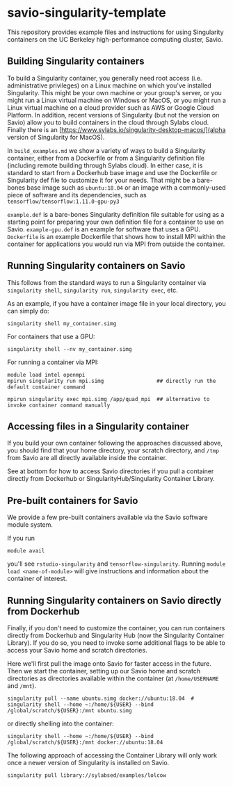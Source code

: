 # savio-singularity-template
This repository provides example files and instructions for using Singularity containers on the UC Berkeley high-performance computing cluster, Savio.

## Building Singularity containers

To build a Singularity container, you generally need root access (i.e. administrative privileges) on a Linux machine on which you've installed Singularity. This might be your own machine or your group's server, or you might run a Linux virtual machine on Windows or MacOS, or you might run a Linux virtual machine on a cloud provider such as AWS or Google Cloud Platform. In addition, recent versions of Singularity (but not the version on Savio) allow you to build containers in the cloud through Sylabs cloud. Finally there is an [https://www.sylabs.io/singularity-desktop-macos/](alpha version of Singularity for MacOS).

In `build_examples.md` we show a variety of ways to build a Singularity container, either from a Dockerfile or from a Singularity definition file (including remote building through Sylabs cloud). In either case, it is standard to start from a Dockerhub base image and use the Dockerfile or Singularity def file to customize it for your needs. That might be a bare-bones base image such as `ubuntu:18.04` or an image with a commonly-used piece of software and its dependencies, such as `tensorflow/tensorflow:1.11.0-gpu-py3`

`example.def` is a bare-bones Singularity definition file suitable for using as a starting point for preparing your own definition file for a container to use on Savio.  `example-gpu.def` is an example for software that uses a GPU. `Dockerfile` is an example Dockerfile that shows how to install MPI within the container for applications you would run via MPI from outside the container.

## Running Singularity containers on Savio

This follows from the standard ways to run a Singularity container via `singularity shell`, `singularity run`, `singularity exec`, etc.

As an example, if you have a container image file in your local directory, you can simply do:

```
singularity shell my_container.simg
```

For containers that use a GPU:

```
singularity shell --nv my_container.simg
```

For running a container via MPI:

```
module load intel openmpi
mpirun singularity run mpi.simg                 ## directly run the default container command

mpirun singularity exec mpi.simg /app/quad_mpi  ## alternative to invoke container command manually

```

## Accessing files in a Singularity container

If you build your own container following the approaches discussed above, you should find that your home directory, your scratch directory, and `/tmp` from Savio are all directly available inside the container.

See at bottom for how to access Savio directories if you pull a container directly from Dockerhub or SingularityHub/Singularity Container Library.


## Pre-built containers for Savio

We provide a few pre-built containers available via the Savio software module system.

If you run
```
module avail
```

you'll see `rstudio-singularity` and `tensorflow-singularity`. Running `module load <name-of-module>` will give instructions and information about the container of interest. 

## Running Singularity containers on Savio directly from Dockerhub

Finally, if you don't need to customize the container, you can run containers directly from Dockerhub and Singularity Hub (now the Singularity Container Library). If you do so, you need to invoke some additional flags to be able to access your Savio home and scratch directories. 

Here we'll first pull the image onto Savio for faster access in the future. Then we start the container, setting up our Savio home and scratch directories as directories available within the container (at `/home/USERNAME` and `/mnt`).

```
singularity pull --name ubuntu.simg docker://ubuntu:18.04  # 
singularity shell --home ~:/home/${USER} --bind /global/scratch/${USER}:/mnt ubuntu.simg
```

or directly shelling into the container:

```
singularity shell --home ~:/home/${USER} --bind /global/scratch/${USER}:/mnt docker://ubuntu:18.04
```

The following approach of accessing the Container Library will only work once a newer version of Singularity is installed on Savio.

```
singularity pull library://sylabsed/examples/lolcow
```

